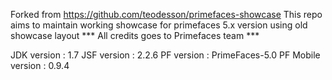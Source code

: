 Forked from https://github.com/teodesson/primefaces-showcase
This repo aims to maintain working showcase for primefaces 5.x version using old showcase layout
*** All credits goes to Primefaces team ***

 JDK version       : 1.7
 JSF version       : 2.2.6 <Mojarra>
 PF version        : PrimeFaces-5.0
 PF Mobile version : 0.9.4